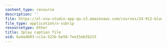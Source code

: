 ```yaml
---
content_type: resource
description: ''
file: https://ol-ocw-studio-app-qa.s3.amazonaws.com/courses/24-912-black-matters-introduction-to-black-studies-spring-2017/6a4adb03cc1a522bbe587ee15eb2b215_-SUNntP3dWo.vtt
file_type: application/x-subrip
resourcetype: Other
title: 3play caption file
uid: 6a4adb03-cc1a-522b-be58-7ee15eb2b215
---
```

